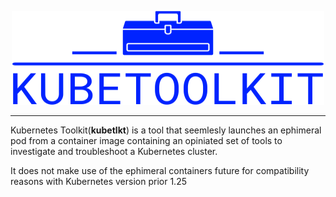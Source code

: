 <p align="center">
<img src="assets/logo.png" width="500" height="150" alt="KubeToolkit logo"/>
</p>
<hr>

Kubernetes Toolkit(<b>kubetlkt</b>) is a tool that seemlesly launches an ephimeral pod from a container image containing an opiniated set of tools to investigate and troubleshoot a Kubernetes cluster.

It does not make use of the ephimeral containers future for compatibility reasons with Kubernetes version prior 1.25